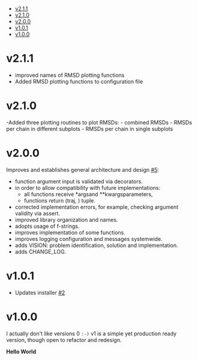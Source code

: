 - [v2.1.1](https://github.com/joaomcteixeira/Tauren-MD/blob/master/CHANGE_LOG.md#v2.1.1)
- [v2.1.0](https://github.com/joaomcteixeira/Tauren-MD/blob/master/CHANGE_LOG.md#v2.1.0)
- [v2.0.0](https://github.com/joaomcteixeira/Tauren-MD/blob/master/CHANGE_LOG.md#v2.0.0)
- [v1.0.1](https://github.com/joaomcteixeira/Tauren-MD/blob/master/CHANGE_LOG.md#v1.0.1)
- [v1.0.0](https://github.com/joaomcteixeira/Tauren-MD/blob/master/CHANGE_LOG.md#v1.0.0)

# v2.1.1

- improved names of RMSD plotting functions
- Added RMSD plotting functions to configuration file


# v2.1.0

-Added three plotting routines to plot RMSDs:
    - combined RMSDs
    - RMSDs per chain in different subplots
    - RMSDs per chain in single subplots

# v2.0.0

Improves and establishes general architecture and design [#5](https://github.com/joaomcteixeira/Tauren-MD/pull/5):

- function argument input is validated via decorators.
- in order to allow compatibility with future implementations:
    - all functions receive *argsand **kwargsparameters,
    - functions return (traj, ) tuple.
- corrected implementation errors, for example, checking argument validity via assert.
- improved library organization and names.
- adopts usage of f-strings.
- improves implementation of some functions.
- improves logging configuration and messages systemwide.
- adds VISION: problem identification, solution and implementation.
- adds CHANGE_LOG.

# v1.0.1

- Updates installer [#2](https://github.com/joaomcteixeira/Tauren-MD/pull/2)

# v1.0.0

I actually don't like versions 0 `:-)`
v1 is a simple yet production ready version, though open to refactor and redesign.

**Hello World**
